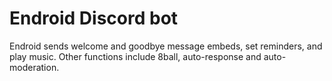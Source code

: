 # Endroid Discord bot
 Endroid sends welcome and goodbye message embeds, set reminders, and play music.
 Other functions include 8ball, auto-response and auto-moderation.
